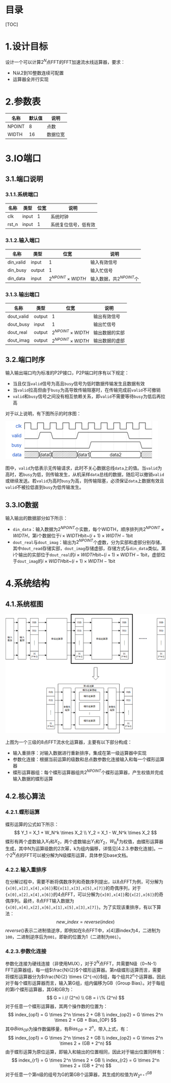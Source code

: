 # 目录

[TOC]

# 1.设计目标

设计一个可以计算$2^N$点FFT的FFT加速流水线运算器，要求：

- N从2到10整数连续可配置
- 运算器全并行实现

# 2.参数表

| 名称   | 默认值 | 说明     |
| ------ | ------ | -------- |
| NPOINT | 8      | 点数     |
| WIDTH  | 16     | 数据位宽 |

# 3.IO端口

## 3.1.端口说明

### 3.1.1.系统端口

| 名称  | 类型  | 位宽 | 说明                 |
| ----- | ----- | ---- | -------------------- |
| clk   | input | 1    | 系统时钟             |
| rst_n | input | 1    | 系统复位信号，低有效 |

### 3.1.2.输入端口

| 名称      | 类型   | 位宽                      | 说明                       |
| --------- | ------ | ------------------------- | -------------------------- |
| din_valid | input  | 1                         | 输入有效信号               |
| din_busy  | output | 1                         | 输入忙信号                 |
| din_data  | input  | $2^{NPOINT} \times WIDTH$ | 输入数据，共$2^{NPOINT}$个 |

### 3.1.3.输出端口

| 名称       | 类型   | 位宽                      | 说明           |
| ---------- | ------ | ------------------------- | -------------- |
| dout_valid | output | 1                         | 输出有效信号   |
| dout_busy  | input  | 1                         | 输出忙信号     |
| dout_real  | output | $2^{NPOINT} \times WIDTH$ | 输出数据的实部 |
| dout_imag  | output | $2^{NPOINT} \times WIDTH$ | 输出数据的虚部 |

## 3.2.端口时序

输入输出端口均为标准的P2P接口，P2P端口时序有以下规定：

- 当且仅当`valid`信号为高且`busy`信号为低时数据传输发生且数据有效
- 当`valid`拉高但由于`busy`为高导致传输阻塞时，在传输完成前`valid`不可撤销
- `valid`和`busy`信号之间没有相互依赖关系，即`valid`不需要等待`busy`为低后再拉高

对于以上说明，有下图所示的时序图：

![](./p2p.png)

图中，`valid`为低表示无传输请求，此时不关心数据总线`data`上的值。当`valid`为高时，若`busy`为低，则传输发生，从机采样`data`总线的数据，随后可以撤销`valid`或继续发送。若`valid`为高时`busy`为高，则传输阻塞，必须保证`data`上数据有效且`valid`不被拉低直到`busy`为低传输发生。

## 3.3.IO数据

输入输出的数据部分如下所示：

- `din_data`：输入数据为$2^{NPOINT}$个实数，每个WIDTH，顺序排列共$2^{NPOINT} \times WIDTH$，第i个数据位于$i \times WIDTH$bit\~$(i+1) \times WIDTH - 1$bit
- `dout_real`与`dout_imag`：输出为$2^{NPOINT}$个虚数，分为实部和虚部分别存储，其中`dout_read`存储实部，`dout_imag`存储虚部，存储方式与`din_data`类似。第i个输出的实部位于`dout_real`的$i \times WIDTH$bit\~$(i+1) \times WIDTH - 1$bit，虚部位于`dout_imag`的$i \times WIDTH$bit\~$(i+1) \times WIDTH - 1$bit

# 4.系统结构

## 4.1.系统框图

![](./structure.png)

上图为一个三级的8点FFT流水化运算器，主要有以下部分构成：

- 输入重排序：对输入数据进行重新排序，集成在第一级运算器中实现
- 参数化连接：根据当前运算的级数和总点数参数化连接输入和每一个蝶形运算器
- 蝶形运算器组：每个蝶形运算器组共$2^{NPOINT}$个蝶形运算器，产生权值并完成输入数据的蝶形运算

## 4.2.核心算法

### 4.2.1.蝶形运算

蝶形运算的公式如下所示：
$$
Y_1 = X_1 + W_N^k \times X_2 \\
Y_2 = X_1 - W_N^k \times X_2
$$
蝶形有两个虚数输入$X_1$和$X_2$，两个虚数输出$Y_1$和$Y_2$，$W_N^k$为权值，由蝶形运算器生成，其中N为运算级数的2次幂，k为组内偏移，详情见[4.2.3.参数化连接]。一个$2^N$点的FFT可以被分解为N级蝶形运算，具体参见base文档。

### 4.2.2.输入重排序

在分解过程中，需要不断将偶数序列和奇数序列提出，以8点FFT为例，可分解为`{x[0],x[2],x[4],x[6]}`和`{x[1],x[3],x[5],x[7]}`的奇偶序列，对于`{x[0],x[2],x[4],x[6]}`的4点FFT，可以分解为`{x[0],x[4]}`和`{x[2],x[6]}`的奇偶序列。最终，8点FFT输入数据为`{x[0],x[4],x[2],x[6],x[1],x[5],x[3],x[7]}`。为了实现该重排序，有以下算法：
$$
new\_index = reverse(index)
$$
$reverse()$表示二进制值逆序，即例如在8点FFT中，$x[4]$源index为4，二进制为`100`，二进制逆序后为`001`，即新的位置为1（二进制为`001`）。

### 4.2.3.参数化连接

参数化连接为硬线连接（非使用MUX），对于$2^N$点FFT，共需要N级（0~N-1）FFT运算器组，每一组$\frac{N}{2}$个蝶形运算器。第n级蝶形运算而言，需要将蝶形运算器分为$\frac{N}{2} \times {2^{-n}}$组，每个组共$2^n$个运算器。因此对于每个蝶形运算器而言，输入第G组，组内偏移为GB（Group Bias）。对于每组的第i个蝶形运算器，其G和GB为：
$$
G = i // (2^n) \\
GB = i \% (2^n)
$$
对于任意一个蝶形运算器，其两个操作数的位置为：
$$
index_{op1} = G \times 2^n \times 2 + GB \\
index_{op2} = G \times 2^n \times 2 + GB + Bias_{OP}
$$
其中$Bias_{OP}$为操作数偏移量，有$Bias_{OP} = 2^n$，带入上式，有：
$$
index_{op1} = G \times 2^n \times 2 + GB \\
index_{op2} = G \times 2^n \times 2 + (GB + 2^n)
$$
由于蝶形运算为原位运算，即输入和输出的位置相同，因此对于输出位置同样有：
$$
index_{r1} = G \times 2^n \times 2 + GB \\
index_{r2} = G \times 2^n \times 2 + (GB + 2^n)
$$
对于任意一个第n级的组号为G的第GB个运算器，其生成的权值为$W_{2^{n+1}}^{GB}$

